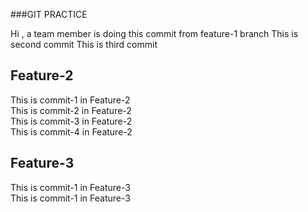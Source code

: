###GIT PRACTICE

Hi , a team member is doing this commit from feature-1 branch 
This is second commit
This is third commit

##  Feature-2

This is commit-1 in Feature-2<br />
This is commit-2 in Feature-2<br />
This is commit-3 in Feature-2<br />
This is commit-4 in Feature-2<br />

##  Feature-3
This is commit-1 in Feature-3<br />
This is commit-1 in Feature-3<br />
